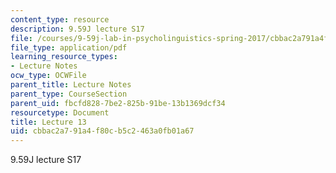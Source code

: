 ```yaml
---
content_type: resource
description: 9.59J lecture S17
file: /courses/9-59j-lab-in-psycholinguistics-spring-2017/cbbac2a791a4f80cb5c2463a0fb01a67_MIT9_59jS17_lec13.pdf
file_type: application/pdf
learning_resource_types:
- Lecture Notes
ocw_type: OCWFile
parent_title: Lecture Notes
parent_type: CourseSection
parent_uid: fbcfd828-7be2-825b-91be-13b1369dcf34
resourcetype: Document
title: Lecture 13
uid: cbbac2a7-91a4-f80c-b5c2-463a0fb01a67
---
```

9.59J lecture S17


